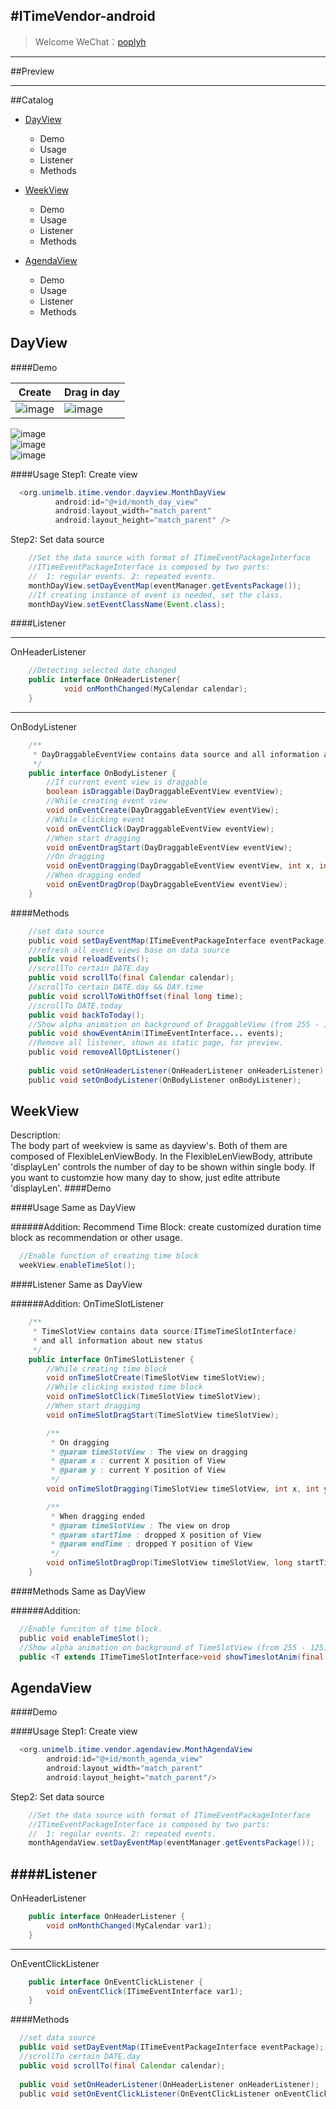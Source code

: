 #ITimeVendor-android
-------------

> Welcome 
  WeChat：[poplyh]()  
---
##Preview

---
##Catalog
  
  * [DayView](#DayView)
    * Demo
    * Usage
    * Listener
    * Methods

  * [WeekView](#WeekView)
    * Demo
    * Usage
    * Listener
    * Methods

  * [AgendaView](#AgendaView)
    * Demo
    * Usage
    * Listener
    * Methods

DayView
------

####Demo

Create  | Drag in day
--------- | --------
![image](https://github.com/DavidFancy/CalendarView/blob/master/demo/gif_dayview_create.gif)  | ![image](https://github.com/DavidFancy/CalendarView/blob/master/demo/gif_dayview_drag.gif) 

  
  
![image](https://github.com/DavidFancy/CalendarView/blob/master/demo/gif_dayview_dragDay.gif)  
![image](https://github.com/DavidFancy/CalendarView/blob/master/demo/gif_dayview_overlap.gif)  
![image](https://github.com/DavidFancy/CalendarView/blob/master/demo/gif_dayview_other.gif) 

####Usage
Step1: Create view
```Java
  <org.unimelb.itime.vendor.dayview.MonthDayView
          android:id="@+id/month_day_view"
          android:layout_width="match_parent"
          android:layout_height="match_parent" />
```
Step2: Set data source
```Java
    //Set the data source with format of ITimeEventPackageInterface
    //ITimeEventPackageInterface is composed by two parts:
    //  1: regular events. 2: repeated events.
    monthDayView.setDayEventMap(eventManager.getEventsPackage());
    //If creating instance of event is needed, set the class.
    monthDayView.setEventClassName(Event.class);
```
####Listener

-----------
OnHeaderListener
```Java
    //Detecting selected date changed
    public interface OnHeaderListener{
            void onMonthChanged(MyCalendar calendar);
    }
```

-----------
OnBodyListener
```Java
    /**
     * DayDraggableEventView contains data source and all information about new status
     */
    public interface OnBodyListener {
        //If current event view is draggable
        boolean isDraggable(DayDraggableEventView eventView);
        //While creating event view
        void onEventCreate(DayDraggableEventView eventView);
        //While clicking event
        void onEventClick(DayDraggableEventView eventView);
        //When start dragging
        void onEventDragStart(DayDraggableEventView eventView);
        //On dragging
        void onEventDragging(DayDraggableEventView eventView, int x, int y);
        //When dragging ended
        void onEventDragDrop(DayDraggableEventView eventView);
    }
```
####Methods
```Java
    //set data source
    public void setDayEventMap(ITimeEventPackageInterface eventPackage);
    //refresh all event views base on data source
    public void reloadEvents();
    //scrollTo certain DATE.day
    public void scrollTo(final Calendar calendar);
    //scrollTo certain DATE.day && DAY.time
    public void scrollToWithOffset(final long time);
    //scrollTo DATE.today
    public void backToToday();
    //Show alpha animation on background of DraggableView (from 255 - 125).
    public void showEventAnim(ITimeEventInterface... events);
    //Remove all listener, shown as static page, for preview.
    public void removeAllOptListener()
    
    public void setOnHeaderListener(OnHeaderListener onHeaderListener);
    public void setOnBodyListener(OnBodyListener onBodyListener);
```
WeekView
------
Description: <br>
The body part of weekview is same as dayview's. Both of them are composed of FlexibleLenViewBody.
In the FlexibleLenViewBody, attribute 'displayLen' controls the number of day to be shown within single body.
If you want to customzie how many day to show, just edite attribute 'displayLen'.
####Demo

####Usage
Same as DayView<br>
  
######Addition:
  Recommend Time Block: create customized duration time block as recommendation or other usage.
```Java
  //Enable function of creating time block
  weekView.enableTimeSlot();
```
####Listener
Same as DayView<br>
  
######Addition:
OnTimeSlotListener
```Java
    /**
     * TimeSlotView contains data source(ITimeTimeSlotInterface)
     * and all information about new status
     */
    public interface OnTimeSlotListener {
        //While creating time block
        void onTimeSlotCreate(TimeSlotView timeSlotView);
        //While clicking existed time block
        void onTimeSlotClick(TimeSlotView timeSlotView);
        //When start dragging
        void onTimeSlotDragStart(TimeSlotView timeSlotView);

        /**
         * On dragging
         * @param timeSlotView : The view on dragging
         * @param x : current X position of View
         * @param y : current Y position of View
         */
        void onTimeSlotDragging(TimeSlotView timeSlotView, int x, int y);

        /**
         * When dragging ended
         * @param timeSlotView : The view on drop
         * @param startTime : dropped X position of View
         * @param endTime : dropped Y position of View
         */
        void onTimeSlotDragDrop(TimeSlotView timeSlotView, long startTime, long endTime);
    }
```
####Methods
Same as DayView<br>

######Addition:
```Java
  //Enable funciton of time block.
  public void enableTimeSlot();
  //Show alpha animation on background of TimeSlotView (from 255 - 125).
  public <T extends ITimeTimeSlotInterface>void showTimeslotAnim(final T ... timeslots);
```

AgendaView
------

####Demo

####Usage
Step1: Create view
```Java
  <org.unimelb.itime.vendor.agendaview.MonthAgendaView
        android:id="@+id/month_agenda_view"
        android:layout_width="match_parent"
        android:layout_height="match_parent"/>
```
Step2: Set data source
```Java
    //Set the data source with format of ITimeEventPackageInterface
    //ITimeEventPackageInterface is composed by two parts:
    //  1: regular events. 2: repeated events.
    monthAgendaView.setDayEventMap(eventManager.getEventsPackage());
```
####Listener
-----------
OnHeaderListener
```Java
    public interface OnHeaderListener {
        void onMonthChanged(MyCalendar var1);
    }
```
-----------
OnEventClickListener
```Java
    public interface OnEventClickListener {
        void onEventClick(ITimeEventInterface var1);
    }
```
####Methods
```Java
  //set data source
  public void setDayEventMap(ITimeEventPackageInterface eventPackage);
  //scrollTo certain DATE.day
  public void scrollTo(final Calendar calendar);
  
  public void setOnHeaderListener(OnHeaderListener onHeaderListener);
  public void setOnEventClickListener(OnEventClickListener onEventClickListener);
```
